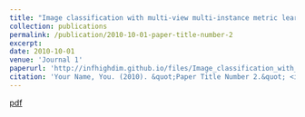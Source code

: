 ```yaml
---
title: "Image classification with multi-view multi-instance metric learning"
collection: publications
permalink: /publication/2010-10-01-paper-title-number-2
excerpt: 
date: 2010-10-01
venue: 'Journal 1'
paperurl: 'http://infhighdim.github.io/files/Image_classification_with_multi-view_multi-instance_metric_learning.pdf'
citation: 'Your Name, You. (2010). &quot;Paper Title Number 2.&quot; <i>Journal 1</i>. 1(2).'
---
```


[pdf]([http://academicpages.github.io/files/paper2.pdf](http://infhighdim.github.io/files/Image_classification_with_multi-view_multi-instance_metric_learning.pdf))
